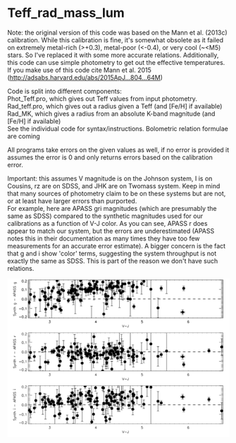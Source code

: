 Teff_rad_mass_lum
=================

Note: the original version of this code was based on the Mann et al. (2013c) calibration. 
While this calibration is fine, it's somewhat obsolete as it failed on extremely metal-rich (>+0.3), metal-poor (<-0.4), or very cool (~<M5) stars. 
So I've replaced it with some more accurate relations. Additionally, this code can use simple photometry to get out the effective temperatures.  \
If you make use of this code cite Mann et al. 2015 (http://adsabs.harvard.edu/abs/2015ApJ...804...64M)

Code is split into different components:\
Phot_Teff.pro, which gives out Teff values from input photometry. \
Rad_teff.pro, which gives out a radius given a Teff (and [Fe/H] if available)\
Rad_MK, which gives a radius from an absolute K-band magnitude (and [Fe/H] if available)\
See the individual code for syntax/instructions. Bolometric relation formulae are coming

All programs take errors on the given values as well, if no error is provided it assumes the error is 0 and only returns errors based on the calibration error. 

Important: this assumes V magnitude is on the Johnson system, I is on Cousins, rz are on SDSS, and JHK are on Twomass system. Keep in mind that many sources of photometry claim to be on these systems but are not, or at least have larger errors than purported.\
For example, here are APASS gri magnitudes (which are presumably the same as SDSS) compared to the synthetic magnitudes used for our calibrations as a function of V-J color. As you can see, APASS r does appear to match our system, 
but the errors are underestimated (APASS notes this in their documentation as many times they have too few measurements for an accurate error estimate). 
A bigger concern is the fact that g and i show 'color' terms, suggesting the system throughput is not exactly the same as SDSS. This is part of the reason we don't have such relations.

![](images/apass_comp2.png?raw=true)